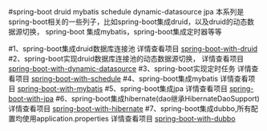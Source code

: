#spring-boot druid mybatis schedule dynamic-datasource jpa
    本系列是spring-boot相关的一些列子，比如spring-boot集成druid，以及druid的动态数据源切换，
    spring-boot 集成mybatis，spring-boot集成定时器等等

#1、spring-boot集成druid数据库连接池
详情查看项目 [spring-boot-with-druid](spring-boot-with-druid/)
#2、spring-boot实现druid数据库连接池的动态数据源切换，
详情查看项目 [spring-boot-with-dynamic-datasource](spring-boot-with-dynamic-datasource/)
#3、spring-boot实现定时任务
详情查看项目 [spring-boot-with-schedule](spring-boot-with-schedule/)
#4、spring-boot集成mybatis
详情查看项目 [spring-boot-with-mybatis](spring-boot-with-mybatis/)
#5、spring-boot集成jpa
详情查看项目 [spring-boot-with-jpa](spring-boot-with-jpa/)
#6、spring-boot集成hibernate(dao继承HibernateDaoSupport)
详情查看项目 [spring-boot-with-hibernate](spring-boot-with-hibernate/)
#7、spring-boot集成dubbo,所有配置均使用application.properties
详情查看项目 [spring-boot-with-dubbo](spring-boot-with-dubbo/)